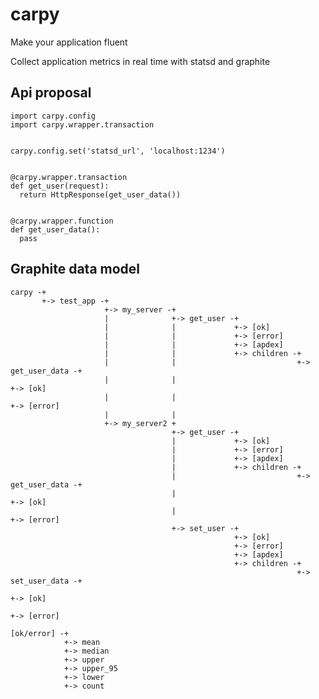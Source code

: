 carpy
=====

Make your application fluent

Collect application metrics in real time with statsd and graphite


Api proposal
------------

    import carpy.config
    import carpy.wrapper.transaction
  
  
    carpy.config.set('statsd_url', 'localhost:1234')
  
  
    @carpy.wrapper.transaction
    def get_user(request):
      return HttpResponse(get_user_data())
  
    
    @carpy.wrapper.function
    def get_user_data():
      pass



Graphite data model
-------------------

    carpy -+
           +-> test_app -+
                         +-> my_server -+
                         |              +-> get_user -+
                         |              |             +-> [ok]
                         |              |             +-> [error]
                         |              |             +-> [apdex]
                         |              |             +-> children -+
                         |              |                           +-> get_user_data -+
                         |              |                                              +-> [ok]
                         |              |                                              +-> [error]
                         |              |                                              
                         +-> my_server2 +
                                        +-> get_user -+
                                        |             +-> [ok]
                                        |             +-> [error]
                                        |             +-> [apdex]
                                        |             +-> children -+
                                        |                           +-> get_user_data -+
                                        |                                              +-> [ok]
                                        |                                              +-> [error]
                                        +-> set_user -+
                                                      +-> [ok]
                                                      +-> [error]
                                                      +-> [apdex]
                                                      +-> children -+
                                                                    +-> set_user_data -+
                                                                                       +-> [ok]
                                                                                       +-> [error]

    [ok/error] -+
                +-> mean
                +-> median
                +-> upper
                +-> upper_95
                +-> lower
                +-> count
          
          
